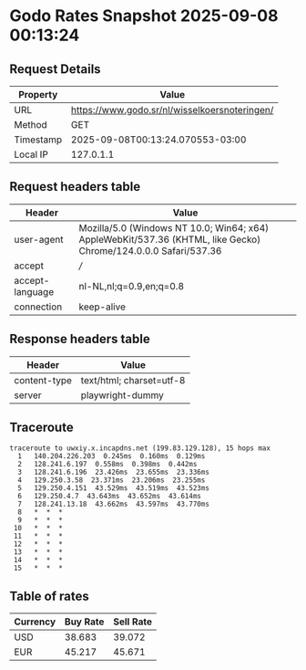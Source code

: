 # Godo Rates Snapshot 2025-09-08 00:13:24
## Request Details

| Property | Value |
|----------|-------|
| URL | https://www.godo.sr/nl/wisselkoersnoteringen/ |
| Method | GET |
| Timestamp | 2025-09-08T00:13:24.070553-03:00 |
| Local IP | 127.0.1.1 |
    
## Request headers table

| Header | Value |
|--------|-------|
| user-agent | Mozilla/5.0 (Windows NT 10.0; Win64; x64) AppleWebKit/537.36 (KHTML, like Gecko) Chrome/124.0.0.0 Safari/537.36 |
| accept | */* |
| accept-language | nl-NL,nl;q=0.9,en;q=0.8 |
| connection | keep-alive |

    
## Response headers table
| Header | Value |
|--------|-------|
| content-type | text/html; charset=utf-8 |
| server | playwright-dummy |

## Traceroute 

```
traceroute to uwxiy.x.incapdns.net (199.83.129.128), 15 hops max
  1   140.204.226.203  0.245ms  0.160ms  0.129ms 
  2   128.241.6.197  0.558ms  0.398ms  0.442ms 
  3   128.241.6.196  23.426ms  23.655ms  23.336ms 
  4   129.250.3.58  23.371ms  23.206ms  23.255ms 
  5   129.250.4.151  43.529ms  43.519ms  43.523ms 
  6   129.250.4.7  43.643ms  43.652ms  43.614ms 
  7   128.241.13.18  43.662ms  43.597ms  43.770ms 
  8   *  *  * 
  9   *  *  * 
 10   *  *  * 
 11   *  *  * 
 12   *  *  * 
 13   *  *  * 
 14   *  *  * 
 15   *  *  * 

```


## Table of rates

| Currency | Buy Rate | Sell Rate |
|----------|----------|-----------|
| USD | 38.683 | 39.072 |
| EUR | 45.217 | 45.671 |
